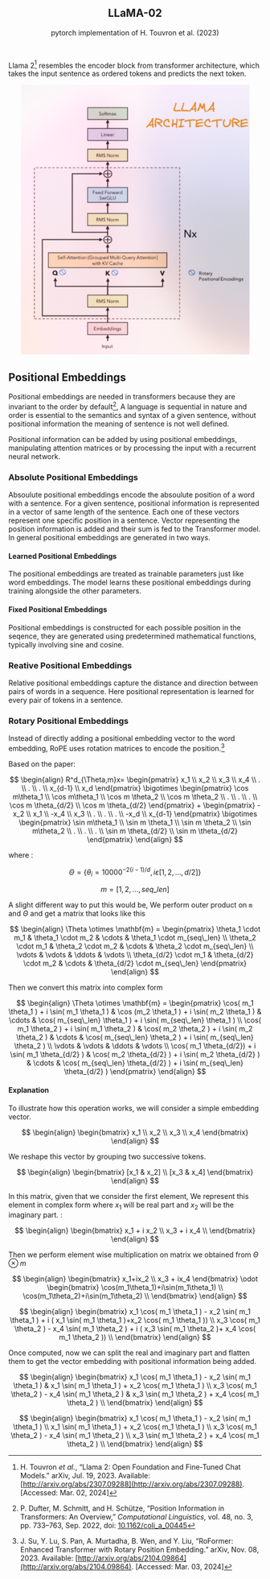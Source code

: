 <h2 align="center">LLaMA-02</h2>
<p align="center">pytorch implementation of H. Touvron  et al. (2023)</p>  
<br>

Llama 2[^1] resembles the encoder block from transformer architecture, which takes the input sentence as ordered tokens and predicts the next token.
<p align="center">
  <img src="/assets/pepper.png" alt="Transformer Network Architecture">
</p>

## Positional Embeddings

Positional embeddings are needed in transformers because they are invariant to the order by default[^2], A language is sequential in nature and order is essential to the semantics and syntax of a given sentence, without positional information the meaning of sentence is not well defined.

Positional information can be added by using positional embeddings, manipulating attention matrices or by processing the input with a recurrent neural network.

### Absolute Positional Embeddings

Absoulute positional embeddings encode the absoulute position of a word with a sentence. For a given sentence, positional information is represented in a vector of same length of the sentence. Each one of these vectors represent one specific position in a sentence. Vector representing the position information is added and their sum is fed to the Transformer model. In general positional embeddings are generated in two ways.

#### Learned Positional Embeddings
The positional embeddings are treated as trainable parameters just like word embeddings. The model learns these positional embeddings during training alongside the other parameters.

#### Fixed Positional Embeddings
 Positional embeddings is constructed for each possible position in the seqence, they are generated using predetermined mathematical functions, typically involving sine and cosine.

### Reative Positional Embeddings
Relative positional embeddings capture the distance and direction between pairs of words in a sequence. Here positional representation is learned for every pair of tokens in a sentence. 

### Rotary Positional Embeddings
Instead of directly adding a positional embedding vector to the word embedding, RoPE uses rotation matrices to encode the position.[^3] 


Based on the paper:

$$
\begin{align}
R^d_{\Theta,m}x=
\begin{pmatrix}
x_1 \\ x_2 \\ x_3 \\ x_4 \\ . \\ . \\ . \\ x_{d-1} \\ x_d
\end{pmatrix} 
\bigotimes 
\begin{pmatrix} \cos m\theta_1 \\ \cos m\theta_1 \\ \cos m \theta_2 \\ \cos m \theta_2 \\ . \\ . \\ . \\ \cos m \theta_{d/2} \\ \cos m \theta_{d/2}
\end{pmatrix}
+
\begin{pmatrix} 
-x_2 \\ x_1 \\ -x_4 \\ x_3 \\ . \\ . \\ . \\ -x_d \\ x_{d-1} 
\end{pmatrix}
\bigotimes
\begin{pmatrix}
\sin m\theta_1 \\ \sin m \theta_1 \\ \sin m \theta_2 \\ \sin m\theta_2 \\ . \\ . \\ . \\ \sin m \theta_{d/2} \\ \sin m \theta_{d/2} 
\end{pmatrix}
\end{align}
$$


where :

$$
\Theta = \{\theta_i=10000^{-2(i-1)/d},i\varepsilon [1,2,...,d/2]\}
$$

$$
m=[1,2,...,seq\_len]
$$

A slight different way to put this would be, We perform outer product on `m` and $\Theta$  and get a matrix that looks like this 

$$
\begin{align}
\Theta \otimes \mathbf{m} = 
\begin{pmatrix} \theta_1 \cdot m_1 & \theta_1 \cdot m_2 & \cdots & \theta_1 \cdot m_{seq\_len} \\ 
\theta_2 \cdot m_1 & \theta_2 \cdot m_2 & \cdots & \theta_2 \cdot m_{seq\_len} \\ 
\vdots & \vdots & \ddots & \vdots \\ 
\theta_{d/2} \cdot m_1 & \theta_{d/2} \cdot m_2 & \cdots & \theta_{d/2} \cdot m_{seq\_len} 
\end{pmatrix}
\end{align}
$$

Then we convert this matrix into complex form

$$
\begin{align}
\Theta \otimes \mathbf{m} = 
\begin{pmatrix} 
\cos( m_1 \theta_1 ) + i \sin( m_1 \theta_1 ) & \cos (m_2 \theta_1 ) + i \sin( m_2 \theta_1 ) & \cdots & \cos( m_{seq\_len} \theta_1 ) + i \sin( m_{seq\_len} \theta_1 ) \\ 
\cos( m_1 \theta_2 ) + i \sin( m_1 \theta_2 ) & \cos( m_2 \theta_2 ) + i \sin( m_2 \theta_2 ) & \cdots & \cos( m_{seq\_len} \theta_2 ) + i \sin( m_{seq\_len} \theta_2 ) \\
\vdots & \vdots & \ddots & \vdots \\
\cos( m_1 \theta_{d/2}) + i \sin( m_1 \theta_{d/2} ) & \cos( m_2 \theta_{d/2} ) + i \sin( m_2 \theta_{d/2} ) & \cdots & \cos( m_{seq\_len} \theta_{d/2} ) + i \sin( m_{seq\_len} \theta_{d/2} ) 
\end{pmatrix}
\end{align}
$$

#### Explanation

To illustrate how this operation works, we will consider a simple embedding vector.

$$
\begin{align}
\begin{bmatrix}
x_1 \\ 
x_2 \\ 
x_3 \\ 
x_4
\end{bmatrix}
\end{align}
$$

We reshape this vector by grouping two successive tokens.

$$
\begin{align}
\begin{bmatrix}
[x_1 & x_2] \\
[x_3 & x_4] 
\end{bmatrix}
\end{align}
$$

In this matrix, given that we consider the first element, We represent this element in complex form where $x_1$ will be real part and $x_2$ will be the imaginary part. :

$$
\begin{align}
\begin{bmatrix}
x_1 + i x_2 \\ 
x_3 + i x_4 \\
\end{bmatrix}
\end{align}
$$

Then we perform element wise multiplication on matrix we obtained from $\Theta \otimes m$ 

$$
\begin{align}
\begin{bmatrix}
x_1+ix_2 \\ 
x_3 + ix_4
\end{bmatrix}
\odot
\begin{bmatrix}
\cos(m_1\theta_1)+i\sin(m_1\theta_1) \\
\cos(m_1\theta_2)+i\sin(m_1\theta_2) \\
\end{bmatrix}
\end{align}
$$

$$
\begin{align}
\begin{bmatrix}
x_1 \cos( m_1 \theta_1 ) - x_2 \sin( m_1 \theta_1 ) + i ( x_1 \sin( m_1 \theta_1 )+x_2 \cos( m_1 \theta_1 )) \\
x_3 \cos( m_1 \theta_2 ) - x_4 \sin( m_1 \theta_2 ) + i ( x_3 \sin( m_1 \theta_2 )+ x_4 \cos( m_1 \theta_2 )) \\
\end{bmatrix}
\end{align}
$$

Once computed, now we can split the real and imaginary part and flatten them to get the vector embedding with positional information being added.

$$
\begin{align}
\begin{bmatrix}
x_1 \cos( m_1 \theta_1 ) - x_2 \sin( m_1 \theta_1 ) & x_1 \sin( m_1 \theta_1 ) + x_2 \cos( m_1 \theta_1 ) \\
x_3 \cos( m_1 \theta_2 ) - x_4 \sin( m_1 \theta_2 ) & x_3 \sin( m_1 \theta_2 ) + x_4 \cos( m_1 \theta_2 ) \\
\end{bmatrix}
\end{align}
$$

$$
\begin{align}
\begin{bmatrix}
x_1 \cos( m_1 \theta_1 ) - x_2 \sin( m_1 \theta_1 ) \\ 
x_1 \sin( m_1 \theta_1 ) + x_2 \cos( m_1 \theta_1 ) \\
x_3 \cos( m_1 \theta_2 ) - x_4 \sin( m_1 \theta_2 ) \\ 
x_3 \sin( m_1 \theta_2 ) + x_4 \cos( m_1 \theta_2 ) \\
\end{bmatrix}
\end{align}
$$


[^1]:H. Touvron _et al._, “Llama 2: Open Foundation and Fine-Tuned Chat Models.” arXiv, Jul. 19, 2023. Available: [http://arxiv.org/abs/2307.09288](http://arxiv.org/abs/2307.09288). [Accessed: Mar. 02, 2024]

[^2]:P. Dufter, M. Schmitt, and H. Schütze, “Position Information in Transformers: An Overview,” _Computational Linguistics_, vol. 48, no. 3, pp. 733–763, Sep. 2022, doi: [10.1162/coli_a_00445](https://doi.org/10.1162/coli_a_00445)

[^3]:J. Su, Y. Lu, S. Pan, A. Murtadha, B. Wen, and Y. Liu, “RoFormer: Enhanced Transformer with Rotary Position Embedding.” arXiv, Nov. 08, 2023. Available: [http://arxiv.org/abs/2104.09864](http://arxiv.org/abs/2104.09864). [Accessed: Mar. 03, 2024]